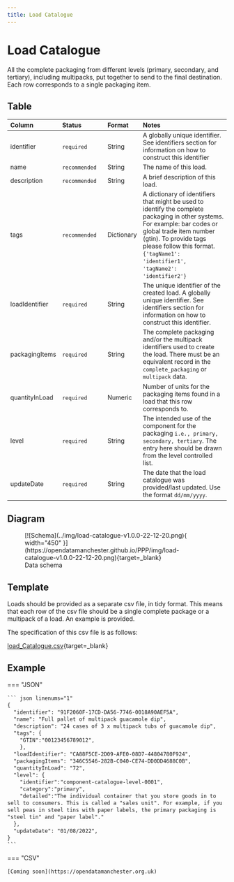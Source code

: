 ```yaml
---
title: Load Catalogue
---
```


# Load Catalogue

All the complete packaging from different levels (primary, secondary, and tertiary), including multipacks, put together to send to the final destination. Each row corresponds to a single packaging item.

## Table
|Column|<div style="width:90px">Status</div>|Format|Notes|
|:-|:-|:-|:-|
|identifier|`required`|String|A globally unique identifier. See identifiers section for information on how to construct this identifier|
|name|`recommended`|String|The name of this load.|
|description|`recommended`|String|A brief description of this load.|
|tags|`recommended`|Dictionary|A dictionary of identifiers that might be used to identify the complete packaging in other systems. For example: bar codes or global trade item number (gtin). To provide tags please follow this format. `{'tagName1': 'identifier1', 'tagName2': 'identifier2'}`|
|loadIdentifier|`required`|String|The unique identifier of the created load. A globally unique identifier. See identifiers section for information on how to construct this identifier.|
|packagingItems|`required`|String|The complete packaging and/or the multipack identifiers used to create the load. There must be an equivalent record in the `complete_packaging` or `multipack` data.|
|quantityInLoad|`required`|Numeric|Number of units for the packaging items found in a load that this row corresponds to.|
|level|`required`|String|The intended use of the component for the packaging `i.e., primary, secondary, tertiary`. The entry here should be drawn from the level controlled list.|
|updateDate|`required`|String|The date that the load catalogue was provided/last updated. Use the format `dd/mm/yyyy`.|

## Diagram

<figure markdown>
[![Schema](../img/load-catalogue-v1.0.0-22-12-20.png){ width="450" }](https://opendatamanchester.github.io/PPP/img/load-catalogue-v1.0.0-22-12-20.png){target=_blank}
  <figcaption>Data schema</figcaption>
</figure>

## Template

Loads should be provided as a separate csv file, in tidy format. This means that each row of the csv file should be a single complete package or a multipack of a load. An example is provided.

The specification of this csv file is as follows:

[load_Catalogue.csv](https://github.com/OpenDataManchester/PPP/blob/main/docs/7_Supporting_Files/7_1_5_Load_Catalogue_Template.csv){target=_blank}

## Example

=== "JSON"

    ``` json linenums="1"
    {
      "identifier": "91F2060F-17CD-DA56-7746-0018A90AEF5A",
      "name": "Full pallet of multipack guacamole dip",
      "description": "24 cases of 3 x multipack tubs of guacamole dip",
      "tags": {
        "GTIN":"00123456789012",
        },
      "loadIdentifier": "CA88F5CE-2D09-AFE0-08D7-44804780F924",
      "packagingItems": "346C5546-282B-C040-CE74-DD0DD4688C0B",
      "quantityInLoad": "72",
      "level": {
        "identifier":"component-catalogue-level-0001",
        "category":"primary",
        "detailed":"The individual container that you store goods in to sell to consumers. This is called a "sales unit". For example, if you sell peas in steel tins with paper labels, the primary packaging is "steel tin" and "paper label"."
      },
      "updateDate": "01/08/2022",
    }
    ```

=== "CSV"

    [Coming soon](https://opendatamanchester.org.uk)
